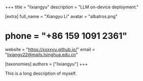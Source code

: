 +++
title = "lixiangyu"
description = "LLM on-device deployment."

[extra]
full_name = "Xiangyu Li"
avatar = "albatros.png"
# phone = "+86 159 1091 2361"
website = "https://xxxxyu.github.io/"
email = "lixiangy22@mails.tsinghua.edu.cn"

[taxonomies]
authors = ["lixiangyu"]
+++

This is a long description of myself.